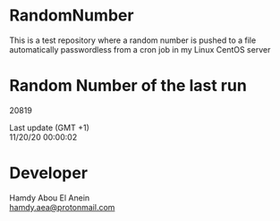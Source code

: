 # RandomNumber    
This is a test repository where a random number is pushed to a file automatically passwordless from a cron job in my Linux CentOS server    
# Random Number of the last run   
20819
      
Last update (GMT +1)    
11/20/20 00:00:02
# Developer    
Hamdy Abou El Anein   
hamdy.aea@protonmail.com
